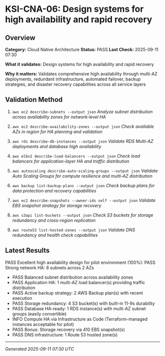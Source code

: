 # KSI-CNA-06: Design systems for high availability and rapid recovery

## Overview

**Category:** Cloud Native Architecture
**Status:** PASS
**Last Check:** 2025-09-11 07:30

**What it validates:** Design systems for high availability and rapid recovery

**Why it matters:** Validates comprehensive high availability through multi-AZ deployments, redundant infrastructure, automated failover, backup strategies, and disaster recovery capabilities across all service layers

## Validation Method

1. `aws ec2 describe-subnets --output json`
   *Analyze subnet distribution across availability zones for network-level HA*

2. `aws ec2 describe-availability-zones --output json`
   *Check available AZs in region for HA planning and validation*

3. `aws rds describe-db-instances --output json`
   *Validate RDS Multi-AZ deployments and database high availability*

4. `aws elbv2 describe-load-balancers --output json`
   *Check load balancers for application-layer HA and traffic distribution*

5. `aws autoscaling describe-auto-scaling-groups --output json`
   *Validate Auto Scaling Groups for compute resilience and multi-AZ distribution*

6. `aws backup list-backup-plans --output json`
   *Check backup plans for data protection and recovery capabilities*

7. `aws ec2 describe-snapshots --owner-ids self --output json`
   *Validate EBS snapshot strategy for storage recovery*

8. `aws s3api list-buckets --output json`
   *Check S3 buckets for storage redundancy and cross-region replication*

9. `aws route53 list-hosted-zones --output json`
   *Validate DNS redundancy and health check capabilities*

## Latest Results

PASS Excellent high availability design for pilot environment (100%): PASS Strong network HA: 8 subnets across 2 AZs
- PASS Balanced subnet distribution across availability zones
- PASS Application HA: 1 multi-AZ load balancer(s) providing traffic distribution
- PASS Active backup strategy: 2 AWS Backup plan(s) with recent execution
- PASS Storage redundancy: 4 S3 bucket(s) with built-in 11-9s durability
- PASS Database HA-ready: 1 RDS instance(s) with multi-AZ subnet groups (easily convertible)
- INFO Compute HA via Infrastructure as Code (Terraform-managed instances acceptable for pilot)
- PASS Bonus: Storage recovery via 410 EBS snapshot(s)
- PASS DNS infrastructure: 1 Route 53 hosted zone(s)

---
*Generated 2025-09-11 07:30 UTC*